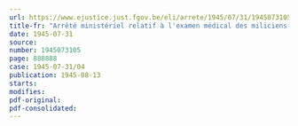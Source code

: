 ```yaml
---
url: https://www.ejustice.just.fgov.be/eli/arrete/1945/07/31/1945073105/justel
title-fr: "Arrêté ministériel relatif à l'examen médical des miliciens de la levée de 1944"
date: 1945-07-31
source:
number: 1945073105
page: 888888
case: 1945-07-31/04
publication: 1945-08-13
starts:
modifies:
pdf-original:
pdf-consolidated:
---
```


